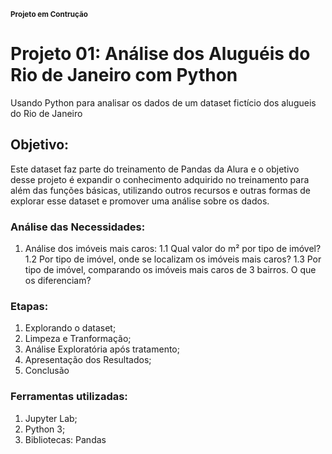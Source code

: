 <sub><b> Projeto em Contrução</b></sub>

# Projeto 01: Análise dos Aluguéis do Rio de Janeiro com Python
Usando Python para analisar os dados de um dataset fictício dos alugueis do Rio de Janeiro
 
 ## Objetivo:
 Este dataset faz parte do treinamento de Pandas da Alura e o objetivo desse projeto é expandir o conhecimento adquirido no treinamento para além das funções básicas, utilizando outros recursos e outras formas de explorar esse dataset e promover uma análise sobre os dados.
 
 
 ### Análise das Necessidades:
 1. Análise dos imóveis mais caros:
 1.1 Qual valor do m² por tipo de imóvel?
 1.2 Por tipo de imóvel, onde se localizam os imóveis mais caros?
 1.3 Por tipo de imóvel, comparando os imóveis mais caros de 3 bairros. O que os diferenciam?
 
 ### Etapas:
 1. Explorando o dataset;
 2. Limpeza e Tranformação;
 3. Análise Exploratória após tratamento;
 4. Apresentação dos Resultados;
 5. Conclusão
 
 ### Ferramentas utilizadas:
 1. Jupyter Lab;
 2. Python 3;
 3. Bibliotecas: Pandas

